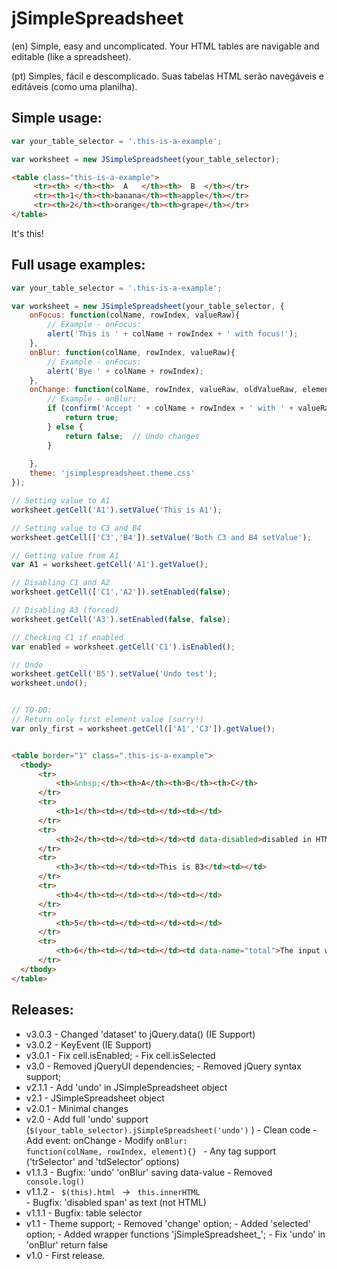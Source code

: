 # jSimpleSpreadsheet
     
(en)
Simple, easy and uncomplicated. Your HTML tables are navigable and editable (like a spreadsheet).

(pt)
Simples, fácil e descomplicado. Suas tabelas HTML serão navegáveis e editáveis (como uma planilha).

## Simple usage:

```javascript
var your_table_selector = '.this-is-a-example';

var worksheet = new JSimpleSpreadsheet(your_table_selector);

```

```html
<table class="this-is-a-example">
     <tr><th> </th><th>  A   </th><th>  B  </th></tr>
     <tr><th>1</th><th>banana</th><th>apple</th></tr>
     <tr><th>2</th><th>orange</th><th>grape</th></tr>         
</table>
```
It's this!

## Full usage examples:

```javascript
var your_table_selector = '.this-is-a-example';

var worksheet = new JSimpleSpreadsheet(your_table_selector, {					
    onFocus: function(colName, rowIndex, valueRaw){
        // Example - onFocus:
        alert('This is ' + colName + rowIndex + ' with focus!');
    },
    onBlur: function(colName, rowIndex, valueRaw){						
        // Example - onFocus:
        alert('Bye ' + colName + rowIndex);
    },
    onChange: function(colName, rowIndex, valueRaw, oldValueRaw, element){					
        // Example - onBlur:
        if (confirm('Accept ' + colName + rowIndex + ' with ' + valueRaw + '?')){
            return true;
        } else {
            return false;  // Undo changes
        }
        
    },
    theme: 'jsimplespreadsheet.theme.css' 
});

// Setting value to A1
worksheet.getCell('A1').setValue('This is A1');

// Setting value to C3 and B4
worksheet.getCell(['C3','B4']).setValue('Both C3 and B4 setValue');

// Getting value from A1
var A1 = worksheet.getCell('A1').getValue();

// Disabling C1 and A2
worksheet.getCell(['C1','A2']).setEnabled(false);

// Disabling A3 (forced)
worksheet.getCell('A3').setEnabled(false, false);

// Checking C1 if enabled
var enabled = worksheet.getCell('C1').isEnabled();

// Undo
worksheet.getCell('B5').setValue('Undo test');
worksheet.undo();


// TO-DO: 
// Return only first element value (sorry!)
var only_first = worksheet.getCell(['A1','C3']).getValue();      



```

```html
<table border="1" class=".this-is-a-example">                    
  <tbody>
      <tr>
          <th>&nbsp;</th><th>A</th><th>B</th><th>C</th>
      </tr>
      <tr>                                                         
          <th>1</th><td></td><td></td><td></td>                        
      </tr>                                            
      <tr>                                                         
          <th>2</th><td></td><td></td><td data-disabled>disabled in HTML code</td>                        
      </tr>                                            
      <tr>                                                         
          <th>3</th><td></td><td>This is B3</td><td></td>                         
      </tr>                                            
      <tr>                                                         
          <th>4</th><td></td><td></td><td></td>                     
      </tr>                                            
      <tr>                                                         
          <th>5</th><td></td><td></td><td></td>                       
      </tr>                                        
      <tr>
          <th>6</th><td></td><td></td><td data-name="total">The input will be named 'total'</td>                      
      </tr>  
  </tbody>
</table> 
```


 
## Releases:
* v3.0.3
      - Changed 'dataset' to jQuery.data() (IE Support)
* v3.0.2
      - KeyEvent (IE Support)
* v3.0.1
      - Fix cell.isEnabled;
      - Fix cell.isSelected
* v3.0
      - Removed jQueryUI dependencies;
      - Removed jQuery syntax support;      
* v2.1.1
      - Add 'undo' in JSimpleSpreadsheet object
* v2.1
      - JSimpleSpreadsheet object
* v2.0.1
      - Minimal changes
* v2.0
      - Add full 'undo' support (<code>$(your_table_selector).jSimpleSpreadsheet('undo')</code> )
      - Clean code
      - Add event: onChange
      - Modify <code>onBlur: function(colName, rowIndex, element){} </code>
      - Any tag support ('trSelector' and 'tdSelector' options)
* v1.1.3
      - Bugfix: 'undo' 'onBlur' saving data-value
      - Removed <code> console.log() </code>     
* v1.1.2
      - <code> $(this).html </code> -> <code> this.innerHTML </code>
      - Bugfix: 'disabled span' as text (not HTML)       
* v1.1.1
      - Bugfix: table selector
* v1.1 
      - Theme support;
      - Removed 'change' option;
      - Added 'selected' option;
      - Added wrapper functions 'jSimpleSpreadsheet_';
      - Fix 'undo' in 'onBlur' return false 
* v1.0 
      - First release. 

